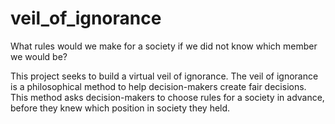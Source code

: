# veil_of_ignorance

What rules would we make for a society if we did not know which member we would be?

This project seeks to build a virtual veil of ignorance. The veil of ignorance is a philosophical method to help decision-makers create fair decisions. This method asks decision-makers to choose rules for a society in advance, before they knew which position in society they held.
